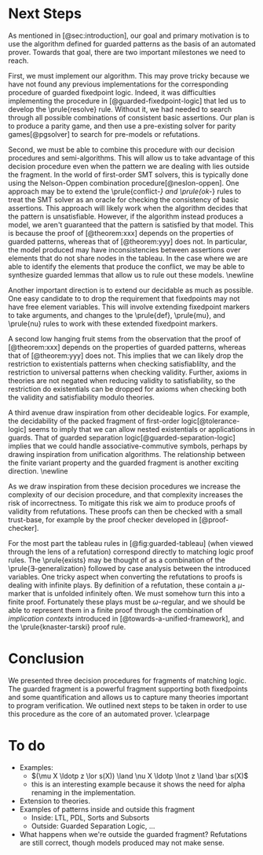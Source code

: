 # Next Steps

<!--
## Integration with automated prover in [@towards-a-unified-framework]
-->

As mentioned in [@sec:introduction],
our goal and primary motivation
is to use the algorithm defined for guarded patterns as the basis of an automated prover.
Towards that goal, there are two important milestones we need to reach.

First, we must implement our algorithm.
This may prove tricky because we have not found any previous implementations
for the corresponding procedure of guarded fixedpoint logic.
Indeed, it was difficulties implementing the procedure in [@guarded-fixedpoint-logic]
that led us to develop the \prule{resolve} rule.
Without it, we had needed to search through all possible combinations of consistent basic assertions.
Our plan is to produce a parity game, and then use a pre-existing solver for parity games[@pgsolver]
to search for pre-models or refutations.

Second, we must be able to combine this procedure with our decision procedures
and semi-algorithms. This will allow us to take advantage of this decision
procedure even when the pattern we are dealing with lies outside the fragment.
In the world of first-order SMT solvers, this is typically done using the
Nelson-Oppen combination procedure[@neslon-oppen].
One approach may be to extend the \prule{conflict-*} and \prule{ok-*} rules
to treat the SMT solver as an oracle for checking the consistency of basic assertions.
This approach will likely work when the algorithm decides that the pattern is unsatisfiable.
However, if the algorithm instead produces a model,
we aren't guaranteed that the pattern is satisfied by that model.
This is because the proof of [@theorem:xxx] depends on the properties of guarded patterns,
whereas that of [@theorem:yyy] does not.
In particular, the model produced may have inconsistencies between assertions
over elements that do not share nodes in the tableau.
In the case where we are able to identify the elements that produce the conflict,
we may be able to synthesize guarded lemmas that allow us to rule out these models.
\newline

Another important direction is to extend our decidable as much as possible.
One easy candidate to to drop the requirement that fixedpoints may not have free
element variables. This will involve extending fixedpoint markers to take arguments,
and changes to the \prule{def}, \prule{mu}, and \prule{nu} rules to work with these extended fixedpoint markers.

A second low hanging fruit stems from the observation that 
the proof of [@theorem:xxx] depends on the properties of guarded patterns,
whereas that of [@theorem:yyy] does not.
This implies that we can likely drop the restriction to existentials patterns
when checking satisfiablilty, and the restriction to universal patterns when checking validity.
Further, axioms in theories are not negated when reducing validity to satisfiability,
so the restriction do existentials can be dropped for axioms when checking
both the validity and satisfiability modulo theories.

A third avenue draw inspiration from other decideable logics. For example, the
decidability of the packed fragment of first-order logic[@tolerance-logic] seems
to imply that we can allow nested existentials or applications in guards. That
of guarded separation logic[@guarded-separation-logic] implies that we could
handle associative-commutive symbols, perhaps by drawing inspiration from
unification algorithms. The relationship between the finite variant property and
the guarded fragment is another exciting direction.
\newline

As we draw inspiration from these decision procedures we increase the complexity
of our decision procedure, and that complexity increases the risk of incorrectness.
To mitigate this risk we aim to produce proofs of validity from refutations.
These proofs can then be checked with a small trust-base, for example by the proof checker
developed in [@proof-checker].

For the most part the tableau rules in [@fig:guarded-tableau]
(when viewed through the lens of a refutation) correspond directly
to matching logic proof rules.
The \prule{exists} may be thought of as a combination of the \prule{$\exists$-generalization}
followed by case analysis between the introduced variables.
One tricky aspect when converting the refutations to proofs is dealing with infinite plays.
By definition of a refutation, these contain a $\mu$-marker that is unfolded infinitely often.
We must somehow turn this into a finite proof.
Fortunately these plays must be $\omega$-regular, and we should be able to
represent them in a finite proof
through the combination of *implication contexts* introduced in [@towards-a-unified-framework],
and the \prule{knaster-tarski} proof rule.

# Conclusion

We presented three decision procedures for fragments of matching logic.
The guarded fragment is a powerful fragment supporting both fixedpoints
and some quantification and allows us to capture many theories important to program verification.
We outlined next steps to be taken in order to use this procedure as the core of an automated prover.
\clearpage

# To do

* Examples:
    *  $(\mu X \ldotp z \lor s(X)) \land \nu X \ldotp \lnot z \land \bar s(X)$
    *  this is an interesting example because it shows the need for alpha renaming in the implementation.
* Extension to theories.
* Examples of patterns inside and outside this fragment
    * Inside: LTL, PDL, Sorts and Subsorts
    * Outside: Guarded Separation Logic, ...
* What happens when we're outside the guarded fragment?
  Refutations are still correct, though models produced may not make sense.

